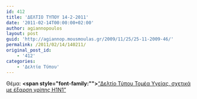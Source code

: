 ```yaml
---
id: 412
title: 'ΔΕΛΤΙΟ ΤΥΠΟΥ 14-2-2011'
date: '2011-02-14T00:00:00+02:00'
author: agiannopoulos
layout: post
guid: 'http://agiannop.mousmoulas.gr/2009/11/25/25-11-2009-46/'
permalink: /2011/02/14/140211/
original_post_id:
    - '412'
categories:
    - 'Δελτία Τύπου'
---
```


Θέμα: **<span style="font-family:""></span>**[“Δελτίο Τύπου Τομέα Υγείας, σχετικά με έξαρση γρίπης Η1Ν1” ](/wp-content/uploads/2009/11/14022011_dt_eksarsi_h1n1.pdf)